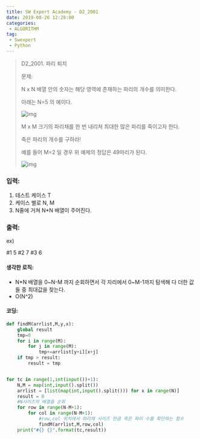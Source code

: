 ```yaml
---
title: SW Expert Academy - D2_2001
date: 2019-08-26 12:28:00
categories:
 - ALGORITHM
tag:
 - Swexpert
 - Python
---
```


> D2_2001. 파리 퇴치
>
> 문제:
>
> N x N 배열 안의 숫자는 해당 영역에 존재하는 파리의 개수를 의미한다.
>
> 아래는 N=5 의 예이다.
>
> ![img](https://www.swexpertacademy.com/main/common/fileDownload.do?downloadType=CKEditorImages&fileId=AV5P0m66AkIDFAUq)
>
> M x M 크기의 파리채를 한 번 내리쳐 최대한 많은 파리를 죽이고자 한다.
>
> 죽은 파리의 개수를 구하라!
>
> 예를 들어 M=2 일 경우 위 예제의 정답은 49마리가 된다.
>
>  ![img](https://www.swexpertacademy.com/main/common/fileDownload.do?downloadType=CKEditorImages&fileId=AV5P0reqAkMDFAUq)

### 입력:

1. 테스트 케이스 T
2. 케이스 별로 N, M
3. N줄에 거쳐 N*N 배열이 주어진다.



### 출력:

ex)

#1 5
#2 7
#3 6



#### 생각한 로직:

- N*N 배열을 0~N-M 까지 순회하면서 각 자리에서 0~M-1까지 탐색해 다 더한 값들 중 최대값을 찾는다.
- O(N^2)



#### 코딩:

```python
def findM(arrlist,M,y,x):
    global result
    tmp=0
    for i in range(M):
        for j in range(M):
            tmp+=arrlist[y+i][x+j]
    if tmp > result:
        result = tmp


for tc in range(1,int(input())+1):
    N,M = map(int,input().split())
    arrlist = [list(map(int,input().split())) for x in range(N)]
    result = 0
    #N사이즈의 배열을 순회
    for row in range(N-M+1):
        for col in range(N-M+1):
            #row,col 위치에서 파리채 사이즈 만큼 죽은 파리 수를 확인하는 함수
            findM(arrlist,M,row,col)
    print("#{} {}".format(tc,result))
```



[출처]: https://www.swexpertacademy.com/